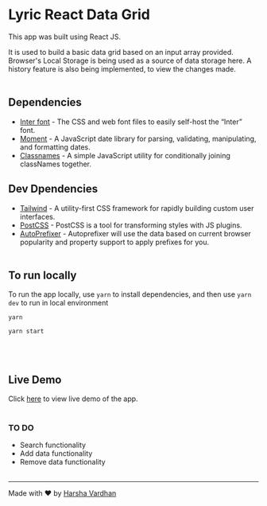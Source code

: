 # Lyric React Data Grid

This app was built using React JS.

It is used to build a basic data grid based on an input array provided. Browser's Local Storage is being used as a source of data storage here. A history feature is also being implemented, to view the changes made.
<br/><br/>

## Dependencies

- [Inter font](https://www.npmjs.com/package/@fontsource/inter) - The CSS and web font files to easily self-host the “Inter” font.
- [Moment](https://www.npmjs.com/package/moment) - A JavaScript date library for parsing, validating, manipulating, and formatting dates.
- [Classnames](https://www.npmjs.com/package/classnames) - A simple JavaScript utility for conditionally joining classNames together.

## Dev Dpendencies

- [Tailwind](https://www.npmjs.com/package/tailwindcss) - A utility-first CSS framework for rapidly building custom user interfaces.
- [PostCSS](https://www.npmjs.com/package/postcss) - PostCSS is a tool for transforming styles with JS plugins.
- [AutoPrefixer](https://www.npmjs.com/package/autoprefixer) - Autoprefixer will use the data based on current browser popularity and property support to apply prefixes for you.
  <br/><br/>

## To run locally

To run the app locally, use `yarn` to install dependencies, and then use `yarn dev` to run in local environment

```
yarn

yarn start
```

<br/><br/>

## Live Demo

Click [here](https://atlan-sql-harshaktg.vercel.app/) to view live demo of the app.
<br/><br/>

### TO DO

- Search functionality
- Add data functionality
- Remove data functionality
  <br/><br/>

---

Made with ❤️ by [Harsha Vardhan](https://harshavardhan.dev)
